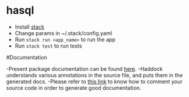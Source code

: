 # hasql

- Install [stack](https://docs.haskellstack.org/en/stable/README/)
- Change params in ~/.stack/config.yaml
- Run `stack run <app_name>` to run the app
- Run `stack test` to run tests

#Documentation

-Present package documentation can be found [here](http://104.211.220.36/docs/index.html).
-Haddock understands various annotations in the source file, and puts them in the generated docs.
-Please refer to [this link](https://www.haskell.org/haddock/doc/html/markup.html) to know how to comment your source code in order to generate good documentation.
